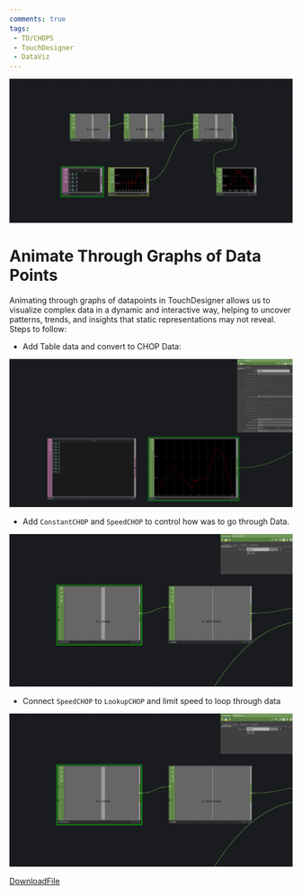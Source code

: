 ```yaml
---
comments: true
tags:
 - TD/CHOPS
 - TouchDesigner
 - DataViz
---
```


![Animate Through Data](../img/AnimateThroughData0.png)

# Animate Through Graphs of Data Points

Animating through graphs of datapoints in TouchDesigner allows us to visualize complex data in a dynamic and interactive way, helping to uncover patterns, trends, and insights that static representations may not reveal.
Steps to follow:
- Add Table data and convert to CHOP Data:

![Animate Through Data 1](../img/AnimateThroughData1.png)

- Add `ConstantCHOP` and `SpeedCHOP` to control how was to go through Data.

![Animate Through Data 2](../img/AnimateThroughData2.png)

- Connect `SpeedCHOP` to `LookupCHOP` and limit speed to loop through data

![Animate Through Data 3](../img/AnimateThroughData2.png)

[DownloadFile](../files/animateThroughData.tox)